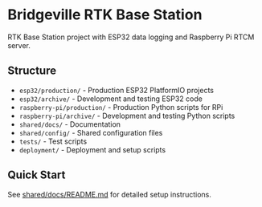# Bridgeville RTK Base Station

RTK Base Station project with ESP32 data logging and Raspberry Pi RTCM server.

## Structure

- `esp32/production/` - Production ESP32 PlatformIO projects
- `esp32/archive/` - Development and testing ESP32 code
- `raspberry-pi/production/` - Production Python scripts for RPi
- `raspberry-pi/archive/` - Development and testing Python scripts
- `shared/docs/` - Documentation
- `shared/config/` - Shared configuration files
- `tests/` - Test scripts
- `deployment/` - Deployment and setup scripts

## Quick Start

See [shared/docs/README.md](shared/docs/README.md) for detailed setup instructions.
